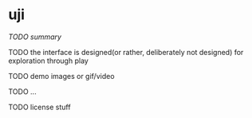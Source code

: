 # uji

*TODO summary*

TODO the interface is designed(or rather, deliberately not designed) for exploration through play

TODO demo images or gif/video

TODO ...

TODO license stuff
